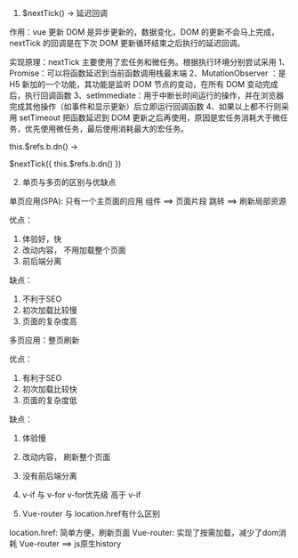 1. $nextTick() -> 延迟回调

作用：vue 更新 DOM 是异步更新的，数据变化，DOM 的更新不会马上完成，nextTick 的回调是在下次 DOM 更新循环结束之后执行的延迟回调。

实现原理：nextTick 主要使用了宏任务和微任务。根据执行环境分别尝试采用
1、Promise：可以将函数延迟到当前函数调用栈最末端
2、MutationObserver ：是 H5 新加的一个功能，其功能是监听 DOM 节点的变动，在所有 DOM 变动完成后，执行回调函数
3、setImmediate：用于中断长时间运行的操作，并在浏览器完成其他操作（如事件和显示更新）后立即运行回调函数
4、如果以上都不行则采用 setTimeout 把函数延迟到 DOM 更新之后再使用，原因是宏任务消耗大于微任务，优先使用微任务，最后使用消耗最大的宏任务。

this.$refs.b.dn() -> 

$nextTick({
  this.$refs.b.dn()
})

2. 单页与多页的区别与优缺点

单页应用(SPA): 只有一个主页面的应用
组件 ==> 页面片段
跳转 ==> 刷新局部资源

优点：
1. 体验好，快
2. 改动内容， 不用加载整个页面
3. 前后端分离

缺点：
1. 不利于SEO
2. 初次加载比较慢
3. 页面的复杂度高

多页应用：整页刷新

优点：
1. 有利于SEO
2. 初次加载比较快
3. 页面的复杂度低

缺点：
1. 体验慢
2. 改动内容， 刷新整个页面
3. 没有前后端分离


3. v-if 与 v-for
v-for优先级 高于 v-if

4. Vue-router 与 location.href有什么区别

location.href: 简单方便，刷新页面
Vue-router: 实现了按需加载，减少了dom消耗
Vue-router ==> js原生history